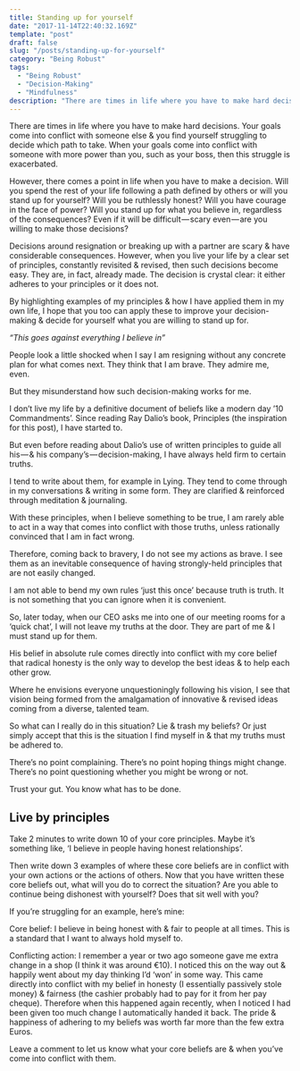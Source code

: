 ```yaml
---
title: Standing up for yourself
date: "2017-11-14T22:40:32.169Z"
template: "post"
draft: false
slug: "/posts/standing-up-for-yourself"
category: "Being Robust"
tags:
  - "Being Robust"
  - "Decision-Making"
  - "Mindfulness"
description: "There are times in life where you have to make hard decisions. Your goals come into conflict with someone else & you find yourself struggling to decide which path to take."
---
```



There are times in life where you have to make hard decisions. Your goals come into conflict with someone else & you find yourself struggling to decide which path to take. When your goals come into conflict with someone with more power than you, such as your boss, then this struggle is exacerbated.

However, there comes a point in life when you have to make a decision. Will you spend the rest of your life following a path defined by others or will you stand up for yourself? Will you be ruthlessly honest? Will you have courage in the face of power? Will you stand up for what you believe in, regardless of the consequences? Even if it will be difficult — scary even — are you willing to make those decisions?

Decisions around resignation or breaking up with a partner are scary & have considerable consequences. However, when you live your life by a clear set of principles, constantly revisited & revised, then such decisions become easy. They are, in fact, already made. The decision is crystal clear: it either adheres to your principles or it does not.

By highlighting examples of my principles & how I have applied them in my own life, I hope that you too can apply these to improve your decision-making & decide for yourself what you are willing to stand up for.


*“This goes against everything I believe in”*

People look a little shocked when I say I am resigning without any concrete plan for what comes next. They think that I am brave. They admire me, even.

But they misunderstand how such decision-making works for me.

I don’t live my life by a definitive document of beliefs like a modern day ’10 Commandments’. Since reading Ray Dalio’s book, Principles (the inspiration for this post), I have started to.

But even before reading about Dalio’s use of written principles to guide all his — & his company’s — decision-making, I have always held firm to certain truths.

I tend to write about them, for example in Lying. They tend to come through in my conversations & writing in some form. They are clarified & reinforced through meditation & journaling.

With these principles, when I believe something to be true, I am rarely able to act in a way that comes into conflict with those truths, unless rationally convinced that I am in fact wrong.

Therefore, coming back to bravery, I do not see my actions as brave. I see them as an inevitable consequence of having strongly-held principles that are not easily changed.

I am not able to bend my own rules ‘just this once’ because truth is truth. It is not something that you can ignore when it is convenient.

So, later today, when our CEO asks me into one of our meeting rooms for a ‘quick chat’, I will not leave my truths at the door. They are part of me & I must stand up for them.

His belief in absolute rule comes directly into conflict with my core belief that radical honesty is the only way to develop the best ideas & to help each other grow.

Where he envisions everyone unquestioningly following his vision, I see that vision being formed from the amalgamation of innovative & revised ideas coming from a diverse, talented team.

So what can I really do in this situation? Lie & trash my beliefs? Or just simply accept that this is the situation I find myself in & that my truths must be adhered to.

There’s no point complaining. There’s no point hoping things might change. There’s no point questioning whether you might be wrong or not.

Trust your gut. You know what has to be done.


## Live by principles

Take 2 minutes to write down 10 of your core principles. Maybe it’s something like, ‘I believe in people having honest relationships’.

Then write down 3 examples of where these core beliefs are in conflict with your own actions or the actions of others. Now that you have written these core beliefs out, what will you do to correct the situation? Are you able to continue being dishonest with yourself? Does that sit well with you?


If you’re struggling for an example, here’s mine:

Core belief: I believe in being honest with & fair to people at all times. This is a standard that I want to always hold myself to.

Conflicting action: I remember a year or two ago someone gave me extra change in a shop (I think it was around €10). I noticed this on the way out & happily went about my day thinking I’d ‘won’ in some way. This came directly into conflict with my belief in honesty (I essentially passively stole money) & fairness (the cashier probably had to pay for it from her pay cheque). Therefore when this happened again recently, when I noticed I had been given too much change I automatically handed it back. The pride & happiness of adhering to my beliefs was worth far more than the few extra Euros.

Leave a comment to let us know what your core beliefs are & when you’ve come into conflict with them.
